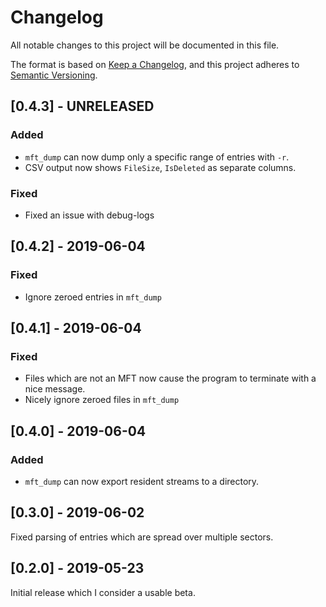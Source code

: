 # Changelog
All notable changes to this project will be documented in this file.

The format is based on [Keep a Changelog](https://keepachangelog.com/en/1.0.0/),
and this project adheres to [Semantic Versioning](https://semver.org/spec/v2.0.0.html).

## [0.4.3] - UNRELEASED

### Added
- `mft_dump` can now dump only a specific range of entries with `-r`.
- CSV output now shows `FileSize`, `IsDeleted` as separate columns.

### Fixed
- Fixed an issue with debug-logs

## [0.4.2] - 2019-06-04

### Fixed
- Ignore zeroed entries in `mft_dump`

## [0.4.1] - 2019-06-04

### Fixed
- Files which are not an MFT now cause the program to terminate with a nice message.
- Nicely ignore zeroed files in `mft_dump`

## [0.4.0] - 2019-06-04

### Added
- `mft_dump` can now export resident streams to a directory.  

## [0.3.0] - 2019-06-02

Fixed parsing of entries which are spread over multiple sectors.  

## [0.2.0] - 2019-05-23

Initial release which I consider a usable beta.